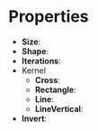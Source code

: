 

# Properties

- **Size**: 
- **Shape**: 
- **Iterations**: 
- Kernel
  - **Cross**: <desc>
  - **Rectangle**: <desc>
  - **Line**: <desc>
  - **LineVertical**: <desc>
- **Invert**: 



